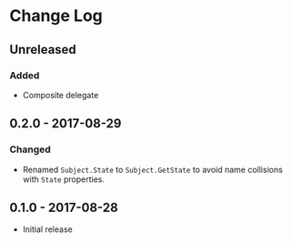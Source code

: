 # Change Log


## Unreleased

### Added

- Composite delegate


## 0.2.0 - 2017-08-29

### Changed

- Renamed `Subject.State` to `Subject.GetState` to avoid name collisions with `State` properties.


## 0.1.0 - 2017-08-28

- Initial release
